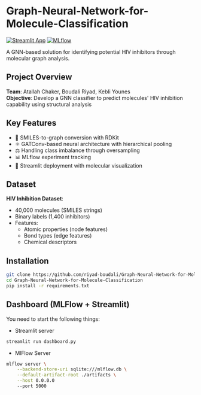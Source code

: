 # Graph-Neural-Network-for-Molecule-Classification

[![Streamlit App](https://static.streamlit.io/badges/streamlit_badge_black_white.svg)](https://your-streamlit-app-url.com)
[![MLflow](https://img.shields.io/badge/mlflow-%23d9ead3.svg?logo=mlflow&logoColor=blue)](mlflow.db)

A GNN-based solution for identifying potential HIV inhibitors through molecular graph analysis.
## Project Overview
**Team**: Atallah Chaker, Boudali Riyad, Kebli Younes  
**Objective**: Develop a GNN classifier to predict molecules' HIV inhibition capability using structural analysis

## Key Features
- 🧬 SMILES-to-graph conversion with RDKit
- ⚛️ GATConv-based neural architecture with hierarchical pooling
- ⚖️ Handling class imbalance through oversampling
- 📊 MLflow experiment tracking
- 🚀 Streamlit deployment with molecular visualization

## Dataset
**HIV Inhibition Dataset**:
- 40,000 molecules (SMILES strings)
- Binary labels (1,400 inhibitors)
- Features:
  - Atomic properties (node features)
  - Bond types (edge features)
  - Chemical descriptors
## Installation

``` bash
git clone https://github.com/riyad-boudali/Graph-Neural-Network-for-Molecule-Classification.git
cd Graph-Neural-Network-for-Molecule-Classification
pip install -r requirements.txt 
```

## Dashboard (MLFlow + Streamlit)

You need to start the following things:

- Streamlit server
```bash
streamlit run dashboard.py
```
- MlFlow Server
```bash
mlflow server \
    --backend-store-uri sqlite:///mlflow.db \
    --default-artifact-root ./artifacts \
    --host 0.0.0.0
    --port 5000
```

